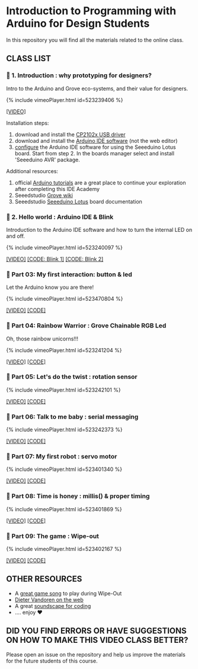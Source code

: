 # Introduction to Programming with Arduino for Design Students
In this repository you will find all the materials related to the online class.

## CLASS LIST

### 🍅 1. Introduction : why prototyping for designers?
Intro to the Arduino and Grove eco-systems, and their value for designers.

{% include vimeoPlayer.html id=523239406 %}

[[VIDEO]](https://vimeo.com/523239406/4390efdae5)

Installation steps:
1. download and install the [CP2102x USB driver](https://www.silabs.com/developers/usb-to-uart-bridge-vcp-drivers)
2. download and install the [Arduino IDE software](https://www.arduino.cc/en/software/) (not the web editor)
3. [configure](https://wiki.seeedstudio.com/Seeed_Arduino_Boards/) the Arduino IDE software for using the Seeeduino Lotus board. Start from step 2. In the boards manager select and install 'Seeeduino AVR' package.

Additional resources:
1. official [Arduino tutorials](https://www.arduino.cc/en/Tutorial/HomePage/) are a great place to continue your exploration after completing this IDE Academy
2. Seeedstudio [Grove wiki](https://wiki.seeedstudio.com/Grove/) 
3. Seeedstudio [Seeeduino Lotus](https://wiki.seeedstudio.com/Seeeduino_Lotus/) board documentation

### 🍅 2. Hello world : Arduino IDE & Blink
Introduction to the Arduino IDE software and how to turn the internal LED on and off.

{% include vimeoPlayer.html id=523240097 %}

[[VIDEO]](https://vimeo.com/523240097/a5b9baab76)
[[CODE: Blink 1]](https://github.com/id-studiolab/idea-arduino/blob/main/code/2_blink_function_1/2_blink_function_1.ino)
[[CODE: Blink 2]](https://github.com/id-studiolab/idea-arduino/blob/main/code/2_blink_function_2/2_blink_function_2.ino)

### 🍅 Part 03: My first interaction: button & led
Let the Arduino know you are there!

{% include vimeoPlayer.html id=523470804 %}

[[VIDEO]](https://vimeo.com/523470804/cdb7809d5b)
[[CODE]](https://github.com/id-studiolab/idea-arduino/blob/main/code/3_button_and_led/3_button_and_led.ino)


### 🍅 Part 04: Rainbow Warrior : Grove Chainable RGB Led
Oh, those rainbow unicorns!!!

{% include vimeoPlayer.html id=523241204 %}

[[VIDEO]](https://vimeo.com/523241204/a698351a80)
[[CODE]](https://github.com/id-studiolab/pomodoro/blob/master/arduino_code/03_color_fade/03_color_fade.ino)


### 🍅 Part 05: Let's do the twist : rotation sensor

{% include vimeoPlayer.html id=523242101 %}

[[VIDEO]](https://vimeo.com/523242101/ac8614c8ca)
[[CODE]](https://github.com/id-studiolab/idea-arduino/blob/main/code/5_rotation_sensor/5_rotation_sensor.ino)


### 🍅 Part 06: Talk to me baby : serial messaging

{% include vimeoPlayer.html id=523242373 %}

[[VIDEO]](https://vimeo.com/523242373/dc9f018fee)
[[CODE]](https://github.com/id-studiolab/idea-arduino/blob/main/code/6_serial_messaging/6_serial_messaging.ino)


### 🍅 Part 07: My first robot : servo motor

{% include vimeoPlayer.html id=523401340 %}

[[VIDEO]](https://vimeo.com/523401340/52f9b3df7a)
[[CODE]](https://github.com/id-studiolab/idea-arduino/blob/main/code/7_solution/7_solution.ino)

### 🍅 Part 08: Time is honey : millis() & proper timing

{% include vimeoPlayer.html id=523401869 %}

[[VIDEO]](https://vimeo.com/523401869/8ea40c624f)
[[CODE]](https://github.com/id-studiolab/idea-arduino/blob/main/code/8_timing/8_timing.ino)

### 🍅 Part 09: The game : Wipe-out

{% include vimeoPlayer.html id=523402167 %}

[[VIDEO]](https://vimeo.com/523402167/5a131160f3)
[[CODE]](https://github.com/id-studiolab/idea-arduino/blob/main/code/9_wipe_out_template/9_wipe_out_template.ino)

## OTHER RESOURCES
- A [great game song](https://youtu.be/wmin5WkOuPw) to play during Wipe-Out
- [Dieter Vandoren on the web](https://dietervandoren.net/)
- A great [soundscape for coding](https://youtu.be/6xBCdNBqJWE)
- .... enjoy ❤️

## DID YOU FIND ERRORS OR HAVE SUGGESTIONS ON HOW TO MAKE THIS VIDEO CLASS BETTER?
Please open an issue on the repository and help us improve the materials for the future students of this course.
